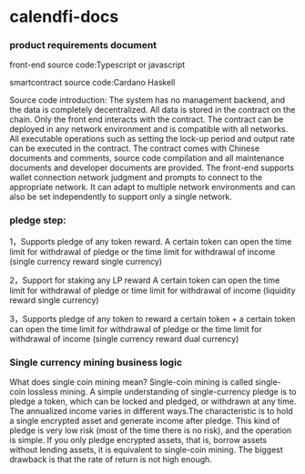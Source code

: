 # calendfi-docs
### product requirements document

front-end source code:Typescript or javascript

smartcontract source code:Cardano Haskell


Source code introduction: The system has no management backend, and the data is completely decentralized. All data is stored in the contract on the chain. Only the front end interacts with the contract. The contract can be deployed in any network environment and is compatible with all networks. All executable operations such as setting the lock-up period and output rate can be executed in the contract. The contract comes with Chinese documents and comments, source code compilation and all maintenance documents and developer documents are provided. The front-end supports wallet connection network judgment and prompts to connect to the appropriate network. It can adapt to multiple network environments and can also be set independently to support only a single network.

### pledge step:

1，Supports pledge of any token reward. A certain token can open the time limit for withdrawal of pledge or the time limit for withdrawal of income (single currency reward single currency)

2，Support for staking any LP reward A certain token can open the time limit for withdrawal of pledge or time limit for withdrawal of income (liquidity reward single currency)

3，Supports pledge of any token to reward a certain token + a certain token can open the time limit for withdrawal of pledge or the time limit for withdrawal of income (single currency reward dual currency)


### Single currency mining business logic

What does single coin mining mean?
Single-coin mining is called single-coin lossless mining. A simple understanding of single-currency pledge is to pledge a token, which can be locked and pledged, or withdrawn at any time. The annualized income varies in different ways.The characteristic is to hold a single encrypted asset and generate income after pledge. This kind of pledge is very low risk (most of the time there is no risk), and the operation is simple. If you only pledge encrypted assets, that is, borrow assets without lending assets, it is equivalent to single-coin mining. The biggest drawback is that the rate of return is not high enough.


